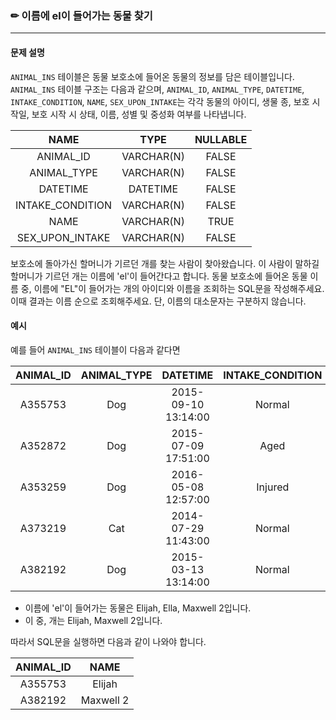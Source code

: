 ### ✏ 이름에 el이 들어가는 동물 찾기
***

#### 문제 설명
`ANIMAL_INS` 테이블은 동물 보호소에 들어온 동물의 정보를 담은 테이블입니다. `ANIMAL_INS` 테이블 구조는 다음과 같으며, `ANIMAL_ID`, `ANIMAL_TYPE`, `DATETIME`, `INTAKE_CONDITION`, `NAME`, `SEX_UPON_INTAKE`는 각각 동물의 아이디, 생물 종, 보호 시작일, 보호 시작 시 상태, 이름, 성별 및 중성화 여부를 나타냅니다.</br>

|NAME|TYPE|NULLABLE|
|:---:|:---:|:---:|
|ANIMAL_ID|VARCHAR(N)|FALSE|
|ANIMAL_TYPE|VARCHAR(N)|FALSE|
|DATETIME|DATETIME|FALSE|
|INTAKE_CONDITION|VARCHAR(N)|FALSE|
|NAME|VARCHAR(N)|TRUE|
|SEX_UPON_INTAKE|VARCHAR(N)|FALSE|

보호소에 돌아가신 할머니가 기르던 개를 찾는 사람이 찾아왔습니다. 이 사람이 말하길 할머니가 기르던 개는 이름에 'el'이 들어간다고 합니다. 동물 보호소에 들어온 동물 이름 중, 이름에 "EL"이 들어가는 개의 아이디와 이름을 조회하는 SQL문을 작성해주세요. 이때 결과는 이름 순으로 조회해주세요. 단, 이름의 대소문자는 구분하지 않습니다.</br>

#### 예시

예를 들어 `ANIMAL_INS` 테이블이 다음과 같다면</br>

|ANIMAL_ID|ANIMAL_TYPE|DATETIME|INTAKE_CONDITION|NAME|SEX_UPON_INTAKE|
|:---:|:---:|:---:|:---:|:---:|:---:|
|A355753|Dog|2015-09-10 13:14:00|Normal|Elijah|Neutered Male|
|A352872|Dog|2015-07-09 17:51:00|Aged|Peanutbutter|Neutered Male|
|A353259|Dog|2016-05-08 12:57:00|Injured|Bj|Neutered Male|
|A373219|Cat|2014-07-29 11:43:00|Normal|Ella|Spayed Female|
|A382192|Dog|2015-03-13 13:14:00|Normal|Maxwell 2|Intact Male|

* 이름에 'el'이 들어가는 동물은 Elijah, Ella, Maxwell 2입니다.
* 이 중, 개는 Elijah, Maxwell 2입니다.</br>

따라서 SQL문을 실행하면 다음과 같이 나와야 합니다.</br>

|ANIMAL_ID|NAME|
|:---:|:---:|
|A355753|Elijah|
|A382192|Maxwell 2|
